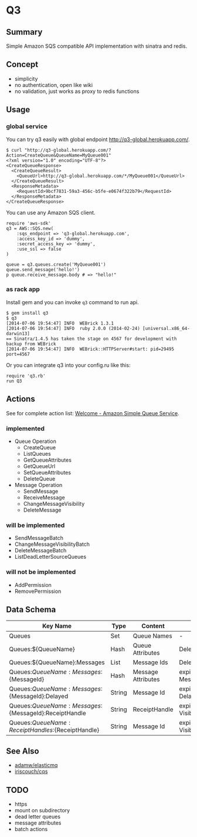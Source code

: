 # Q3

## Summary

Simple Amazon SQS compatible API implementation with sinatra and redis.

## Concept

* simplicity
* no authentication, open like wiki
* no validation, just works as proxy to redis functions

## Usage

### global service

You can try q3 easily with global endpoint <http://q3-global.herokuapp.com/>.

	$ curl "http://q3-global.herokuapp.com/?Action=CreateQueue&QueueName=MyQueue001"
	<?xml version="1.0" encoding="UTF-8"?>
	<CreateQueueResponse>
	  <CreateQueueResult>
	    <QueueUrl>http://q3-global.herokuapp.com/*/MyQueue001</QueueUrl>
	  </CreateQueueResult>
	  <ResponseMetadata>
	    <RequestId>9bcf7831-59a3-456c-b5fe-e0674f322b79</RequestId>
	  </ResponseMetadata>
	</CreateQueueResponse>

You can use any Amazon SQS client.

	require 'aws-sdk'
	q3 = AWS::SQS.new(
		:sqs_endpoint => 'q3-global.herokuapp.com',
		:access_key_id => 'dummy',
		:secret_access_key => 'dummy',
		:use_ssl => false
	)
	
	queue = q3.queues.create('MyQueue001')
	queue.send_message('hello!')
	p queue.receive_message.body # => "hello!"

### as rack app

Install gem and you can invoke `q3` command to run api.

	$ gem install q3
	$ q3
	[2014-07-06 19:54:47] INFO  WEBrick 1.3.1
	[2014-07-06 19:54:47] INFO  ruby 2.0.0 (2014-02-24) [universal.x86_64-darwin13]
	== Sinatra/1.4.5 has taken the stage on 4567 for development with backup from WEBrick
	[2014-07-06 19:54:47] INFO  WEBrick::HTTPServer#start: pid=29495 port=4567

Or you can integrate q3 into your config.ru like this:

	require 'q3.rb'
	run Q3

## Actions

See for complete action list: [Welcome - Amazon Simple Queue Service](http://docs.aws.amazon.com/AWSSimpleQueueService/latest/APIReference/Welcome.html).

### implemented

 * Queue Operation
   * CreateQueue
   * ListQueues
   * GetQueueAttributes
   * GetQueueUrl
   * SetQueueAttributes
   * DeleteQueue
 * Message Operation
   * SendMessage
   * ReceiveMessage
   * ChangeMessageVisibility
   * DeleteMessage

### will be implemented

 * SendMessageBatch
 * ChangeMessageVisibilityBatch
 * DeleteMessageBatch
 * ListDeadLetterSourceQueues

### will not be implemented

 * AddPermission
 * RemovePermission

## Data Schema

| Key Name                                                | Type       | Content                        | Delete Timing                                 |
| ------------------------------------------------------- | ---------- | ------------------------------ | --------------------------------------------- |
| Queues                                                  | Set        | Queue Names                    | -                                             |
| Queues:${QueueName}                                     | Hash       | Queue Attributes               | DeleteQueue action                            |
| Queues:${QueueName}:Messages                            | List       | Message Ids                    | DeleteQueue action                            |
| Queues:${QueueName}:Messages:${MessageId}               | Hash       | Message Attributes             | expires due to MessageRetentionPeriod         |
| Queues:${QueueName}:Messages:${MessageId}:Delayed       | String     | Message Id                     | expires due to DelaySeconds                   |
| Queues:${QueueName}:Messages:${MessageId}:ReceiptHandle | String     | ReceiptHandle                  | expires due to VisibilityTimeout              |
| Queues:${QueueName}:ReceiptHandles:${ReceiptHandle}     | String     | Message Id                     | expires due to VisibilityTimeout              |

## See Also

* [adamw/elasticmq](https://github.com/adamw/elasticmq)
* [iriscouch/cqs](https://github.com/iriscouch/cqs/)

## TODO

 * https
 * mount on subdirectory
 * dead letter queues
 * message attributes
 * batch actions 
